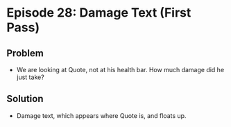 Episode 28: Damage Text (First Pass)
====================================

Problem
--------

- We are looking at Quote, not at his health bar. How much damage did he just take?

Solution
--------

- Damage text, which appears where Quote is, and floats up.
